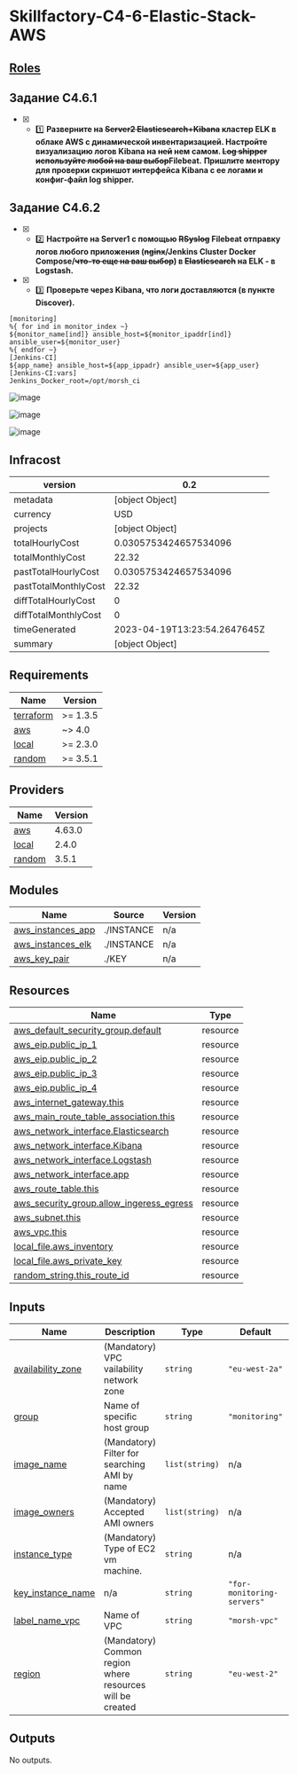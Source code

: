 # Skillfactory-C4-6-Elastic-Stack-AWS

## [Roles](https://github.com/Morshimus/Skillfactory-C4-6-Elastick-Stack-AWS-Roles)

## Задание C4.6.1

* [x] - :one: **Разверните на ~~Server2 Elasticsearch+Kibana~~ кластер ELK в облаке AWS c динамической инвентаризацией. Настройте визуализацию логов Kibana на ~~ней~~ нем самом. ~~Log shipper используйте любой на ваш выбор~~Filebeat.**
**Пришлите ментору для проверки скриншот интерфейса Kibana с ее логами и конфиг-файл log shipper.**

## Задание C4.6.2

* [x] - :two: **Настройте на Server1 с помощью ~~RSyslog~~ Filebeat отправку логов любого приложения (~~nginx~~/Jenkins Cluster Docker Compose/~~что-то еще на ваш выбор~~) в ~~Elasticsearch~~ на ELK - в Logstash.**

* [x] - :three: **Проверьте через Kibana, что логи доставляются (в пункте Discover).**

```
[monitoring]
%{ for ind in monitor_index ~}
${monitor_name[ind]} ansible_host=${monitor_ipaddr[ind]} ansible_user=${monitor_user}
%{ endfor ~}
[Jenkins-CI]
${app_name} ansible_host=${app_ippadr} ansible_user=${app_user}
[Jenkins-CI:vars]
Jenkins_Docker_root=/opt/morsh_ci

```

![image]()

![image]()

![image]()


## Infracost

| **version**          | **0.2**                      |
|----------------------|------------------------------|
| metadata             | [object Object]              |
| currency             | USD                          |
| projects             | [object Object]              |
| totalHourlyCost      | 0.0305753424657534096        |
| totalMonthlyCost     | 22.32                        |
| pastTotalHourlyCost  | 0.0305753424657534096        |
| pastTotalMonthlyCost | 22.32                        |
| diffTotalHourlyCost  | 0                            |
| diffTotalMonthlyCost | 0                            |
| timeGenerated        | 2023-04-19T13:23:54.2647645Z |
| summary              | [object Object]              |

<!-- BEGINNING OF PRE-COMMIT-TERRAFORM DOCS HOOK -->
## Requirements

| Name | Version |
|------|---------|
| <a name="requirement_terraform"></a> [terraform](#requirement\_terraform) | >= 1.3.5 |
| <a name="requirement_aws"></a> [aws](#requirement\_aws) | ~> 4.0 |
| <a name="requirement_local"></a> [local](#requirement\_local) | >= 2.3.0 |
| <a name="requirement_random"></a> [random](#requirement\_random) | >= 3.5.1 |

## Providers

| Name | Version |
|------|---------|
| <a name="provider_aws"></a> [aws](#provider\_aws) | 4.63.0 |
| <a name="provider_local"></a> [local](#provider\_local) | 2.4.0 |
| <a name="provider_random"></a> [random](#provider\_random) | 3.5.1 |

## Modules

| Name | Source | Version |
|------|--------|---------|
| <a name="module_aws_instances_app"></a> [aws\_instances\_app](#module\_aws\_instances\_app) | ./INSTANCE | n/a |
| <a name="module_aws_instances_elk"></a> [aws\_instances\_elk](#module\_aws\_instances\_elk) | ./INSTANCE | n/a |
| <a name="module_aws_key_pair"></a> [aws\_key\_pair](#module\_aws\_key\_pair) | ./KEY | n/a |

## Resources

| Name | Type |
|------|------|
| [aws_default_security_group.default](https://registry.terraform.io/providers/hashicorp/aws/latest/docs/resources/default_security_group) | resource |
| [aws_eip.public_ip_1](https://registry.terraform.io/providers/hashicorp/aws/latest/docs/resources/eip) | resource |
| [aws_eip.public_ip_2](https://registry.terraform.io/providers/hashicorp/aws/latest/docs/resources/eip) | resource |
| [aws_eip.public_ip_3](https://registry.terraform.io/providers/hashicorp/aws/latest/docs/resources/eip) | resource |
| [aws_eip.public_ip_4](https://registry.terraform.io/providers/hashicorp/aws/latest/docs/resources/eip) | resource |
| [aws_internet_gateway.this](https://registry.terraform.io/providers/hashicorp/aws/latest/docs/resources/internet_gateway) | resource |
| [aws_main_route_table_association.this](https://registry.terraform.io/providers/hashicorp/aws/latest/docs/resources/main_route_table_association) | resource |
| [aws_network_interface.Elasticsearch](https://registry.terraform.io/providers/hashicorp/aws/latest/docs/resources/network_interface) | resource |
| [aws_network_interface.Kibana](https://registry.terraform.io/providers/hashicorp/aws/latest/docs/resources/network_interface) | resource |
| [aws_network_interface.Logstash](https://registry.terraform.io/providers/hashicorp/aws/latest/docs/resources/network_interface) | resource |
| [aws_network_interface.app](https://registry.terraform.io/providers/hashicorp/aws/latest/docs/resources/network_interface) | resource |
| [aws_route_table.this](https://registry.terraform.io/providers/hashicorp/aws/latest/docs/resources/route_table) | resource |
| [aws_security_group.allow_ingeress_egress](https://registry.terraform.io/providers/hashicorp/aws/latest/docs/resources/security_group) | resource |
| [aws_subnet.this](https://registry.terraform.io/providers/hashicorp/aws/latest/docs/resources/subnet) | resource |
| [aws_vpc.this](https://registry.terraform.io/providers/hashicorp/aws/latest/docs/resources/vpc) | resource |
| [local_file.aws_inventory](https://registry.terraform.io/providers/hashicorp/local/latest/docs/resources/file) | resource |
| [local_file.aws_private_key](https://registry.terraform.io/providers/hashicorp/local/latest/docs/resources/file) | resource |
| [random_string.this_route_id](https://registry.terraform.io/providers/hashicorp/random/latest/docs/resources/string) | resource |

## Inputs

| Name | Description | Type | Default | Required |
|------|-------------|------|---------|:--------:|
| <a name="input_availability_zone"></a> [availability\_zone](#input\_availability\_zone) | (Mandatory) VPC vailability network zone | `string` | `"eu-west-2a"` | no |
| <a name="input_group"></a> [group](#input\_group) | Name of specific host group | `string` | `"monitoring"` | no |
| <a name="input_image_name"></a> [image\_name](#input\_image\_name) | (Mandatory) Filter for searching AMI by name | `list(string)` | n/a | yes |
| <a name="input_image_owners"></a> [image\_owners](#input\_image\_owners) | (Mandatory) Accepted AMI owners | `list(string)` | n/a | yes |
| <a name="input_instance_type"></a> [instance\_type](#input\_instance\_type) | (Mandatory) Type of EC2 vm machine. | `string` | n/a | yes |
| <a name="input_key_instance_name"></a> [key\_instance\_name](#input\_key\_instance\_name) | n/a | `string` | `"for-monitoring-servers"` | no |
| <a name="input_label_name_vpc"></a> [label\_name\_vpc](#input\_label\_name\_vpc) | Name of VPC | `string` | `"morsh-vpc"` | no |
| <a name="input_region"></a> [region](#input\_region) | (Mandatory) Common region where resources will be created | `string` | `"eu-west-2"` | no |

## Outputs

No outputs.
<!-- END OF PRE-COMMIT-TERRAFORM DOCS HOOK -->
